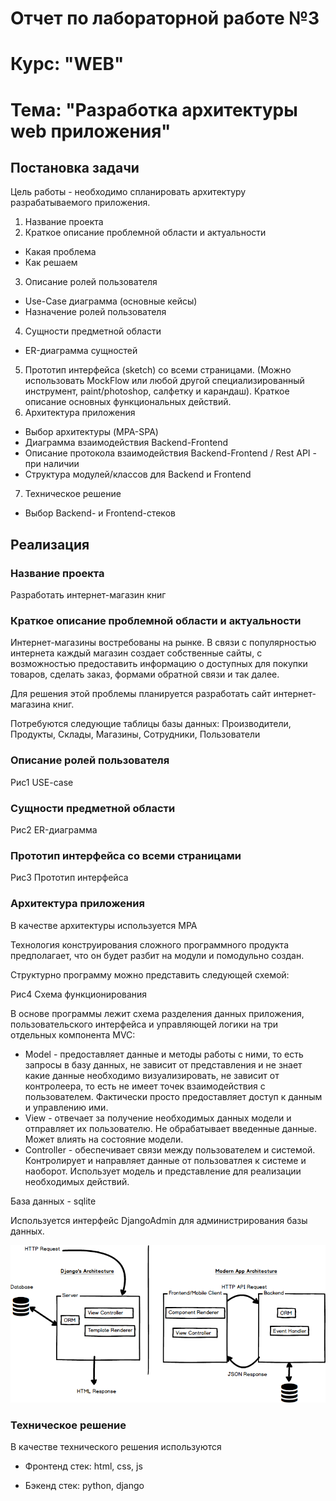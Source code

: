 # Отчет по лабораторной работе №3
# Курс: "WEB"
# Тема: "Разработка архитектуры web приложения"

## Постановка задачи

Цель работы - необходимо спланировать архитектуру разрабатываемого приложения.

1.	Название проекта
2.	Краткое описание проблемной области и актуальности
 * 	Какая проблема
 *	Как решаем
3.	Описание ролей пользователя
 * 	Use-Case диаграмма (основные кейсы)
 *	Назначение ролей пользователя
4.	Сущности предметной области
 * 	ER-диаграмма сущностей
5.	Прототип интерфейса (sketch) со всеми страницами. (Можно использовать MockFlow  или любой другой специализированный инструмент, paint/photoshop, салфетку и карандаш). Краткое описание основных функциональных действий.
6.	Архитектура приложения
 *	Выбор архитектуры (MPA-SPA)
 *	Диаграмма взаимодействия Backend-Frontend
 *	Описание протокола взаимодействия Backend-Frontend / Rest API - при наличии 
 * 	Структура модулей/классов для Backend и Frontend
7.	Техническое решение 
 * Выбор Backend- и Frontend-стеков

## Реализация
 
### Название проекта

Разработать интернет-магазин книг

### Краткое описание проблемной области и актуальности 

Интернет-магазины востребованы на рынке. В связи с популярностью интернета каждый магазин создает собственные сайты, с возможностью предоставить информацию о доступных для покупки товаров, сделать заказ, формами обратной связи и так далее.

Для решения этой проблемы планируется разработать сайт интернет-магазина книг.

Потребуются следующие таблицы базы данных: Производители, Продукты, Склады, Магазины, Сотрудники, Пользователи 




### Описание ролей пользователя

Рис1 USE-case

### Сущности предметной области 

Рис2 ER-диаграмма

### Прототип интерфейса со всеми страницами

Рис3 Прототип интерфейса

### Архитектура приложения

В качестве архитектуры используется MPA

Технология конструирования сложного программного продукта предполагает, что он будет разбит на модули и помодульно создан.

Структурно программу можно представить следующей схемой:


Рис4 Схема функционирования

В основе программы лежит схема разделения данных приложения, пользовательского интерфейса и управляющей логики на три отдельных компонента MVC:
* Model - предоставляет данные и методы работы с ними, то есть запросы в базу данных, не зависит от представления и не знает какие данные необходимо визуализировать, не зависит от контролеера, то есть не имеет точек взаимодействия с пользователем. Фактически просто предоставляет доступ к данным и управлению ими.
* View - отвечает за получение необходимых данных модели и отправляет их пользователю. Не обрабатывает введенные данные. Может влиять на состояние модели.
* Controller - обеспечивает связи между пользователем и системой. Контролирует и направляет данные от пользоватлея к системе и наоборот. Использует модель и представление для реализации необходимых действий.

База данных - sqlite

Используется интерфейс DjangoAdmin для администрирования базы данных.

 ![architecture](architecture.png)

### Техническое решение

В качестве технического решения используются

* Фронтенд стек: html, css, js

* Бэкенд стек: python, django